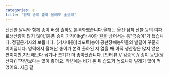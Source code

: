 ```yaml
---
categories: e
title: "영덕 송이 출하 올해도 金송이"
---
```

선선한 날씨와 함께 송이 버섯 출하도 본격화했습니다.올해는 울진·삼척 산불 등의 여파로생산량이 많지 않아,1등품 송이 가격이kg당 40만 원을 넘어서는 등"금송이"가 됐습니다. 정필문기자의 보돕니다. [기사내용][리포트]송이 공판장에농민들의 발길이 꾸준히 이어집니다. 영덕에서 올해산 송이가 본격 출하된 지 열흘 째.아직 생산량은 많지 않은 편이지만,지난해보다 굵기나 크기가 더 좋아졌습니다. [인터뷰 // 김종욱 // 송이 농민(생산자)] "작년보다는 많이 좋아요. 작년에는 비가 온 뒤 습도가 높으니까 벌레가 많이 먹었어요. 지금 같